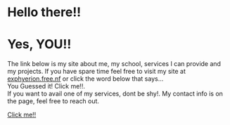 <h1>Hello there!!</h1>
<h1>Yes, YOU!!</h1>
<p>The link below is my site about me, my school, services I can provide and my projects. If you have spare time feel free to visit my site at <a href="exphyerion.free.nf">exphyerion.free.nf</a>
 or click the word below that says... <br>
You Guessed it! Click me!!.<br>
 If you want to avail one of my services, dont be shy!. My contact info is on the page, feel free to reach out. </p>
<a href="exphyerion.free.nf"> Click me!!</a>

